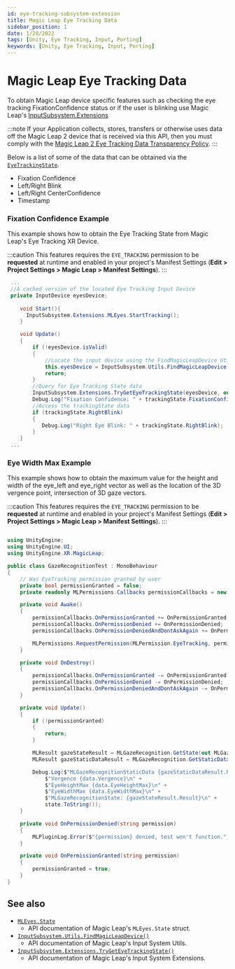```yaml
---
id: eye-tracking-subsystem-extension
title: Magic Leap Eye Tracking Data
sidebar_position: 1
date: 1/28/2022
tags: [Unity, Eye Tracking, Input, Porting]
keywords: [Unity, Eye Tracking, Input, Porting]
---
```


# Magic Leap Eye Tracking Data
To obtain Magic Leap device specific features such as checking the eye tracking FixationConfidence status or if the user is blinking use Magic Leap's [InputSubsystem.Extensions](/versioned_docs/version-14-Jun-2023/unity-api/api/UnityEngine.XR.MagicLeap/InputSubsystem/Extensions/MLEyes/UnityEngine.XR.MagicLeap.InputSubsystem.Extensions.MLEyes.md)

:::note
If your Application collects, stores, transfers or otherwise uses data off the Magic Leap 2 device that is received via this API, then you must comply with the [Magic Leap 2 Eye Tracking Data Transparency Policy](https://www.magicleap.com/eye-tracking).
:::

Below is a list of some of the data that can be obtained via the [`EyeTrackingState`](/versioned_docs/version-14-Jun-2023/unity-api/api/UnityEngine.XR.MagicLeap/InputSubsystem/Extensions/MLEyes/UnityEngine.XR.MagicLeap.InputSubsystem.Extensions.MLEyes.State.md).

- Fixation Confidence
- Left/Right Blink
- Left/Right CenterConfidence
- Timestamp

### Fixation Confidence Example

This example shows how to obtain the Eye Tracking State from Magic Leap's Eye Tracking XR Device.

:::caution
This features requires the `EYE_TRACKING` permission to be **requested** at runtime and enabled in your project's Manifest Settings (**Edit > Project Settings > Magic Leap > Manifest Settings**).
:::

```csharp
 ...
 //A cached version of the located Eye Tracking Input Device
 private InputDevice eyesDevice;
 
    void Start(){
      InputSubsystem.Extensions.MLEyes.StartTracking();
    }

    void Update()
    {
        if (!eyesDevice.isValid)
        {
            //Locate the input device using the FindMagicLeapDevice Util
            this.eyesDevice = InputSubsystem.Utils.FindMagicLeapDevice(InputDeviceCharacteristics.EyeTracking | InputDeviceCharacteristics.TrackedDevice);
            return;
        }
        //Query for Eye Tracking State data
        InputSubsystem.Extensions.TryGetEyeTrackingState(eyesDevice, out MLEyes.State trackingState);
        Debug.Log("Fixation Confidence: " + trackingState.FixationConfidence);
        //Access the trackingState data
        if (trackingState.RightBlink)
        {
           Debug.Log("Right Eye Blink: " + trackingState.RightBlink);
        }
    }
 ...
```

### Eye Width Max  Example

This example shows how to obtain the maximum value for the height and width of the eye_left and eye_right vector as well as the location of the 3D vergence point, intersection of 3D gaze vectors.

:::caution
This features requires the `EYE_TRACKING` permission to be **requested** at runtime and enabled in your project's Manifest Settings (**Edit > Project Settings > Magic Leap > Manifest Settings**).
:::

```csharp

using UnityEngine;
using UnityEngine.UI;
using UnityEngine.XR.MagicLeap;

public class GazeRecognitionTest : MonoBehaviour
{
    // Was EyeTracking permission granted by user
    private bool permissionGranted = false;
    private readonly MLPermissions.Callbacks permissionCallbacks = new MLPermissions.Callbacks();

    private void Awake()
    {
        permissionCallbacks.OnPermissionGranted += OnPermissionGranted;
        permissionCallbacks.OnPermissionDenied += OnPermissionDenied;
        permissionCallbacks.OnPermissionDeniedAndDontAskAgain += OnPermissionDenied;

        MLPermissions.RequestPermission(MLPermission.EyeTracking, permissionCallbacks);
    }

    private void OnDestroy()
    {
        permissionCallbacks.OnPermissionGranted -= OnPermissionGranted;
        permissionCallbacks.OnPermissionDenied -= OnPermissionDenied;
        permissionCallbacks.OnPermissionDeniedAndDontAskAgain -= OnPermissionDenied;
    }

    private void Update()
    {
        if (!permissionGranted)
        {
            return;
        }

        MLResult gazeStateResult = MLGazeRecognition.GetState(out MLGazeRecognition.State state);
        MLResult gazeStaticDataResult = MLGazeRecognition.GetStaticData(out MLGazeRecognition.StaticData data);

        Debug.Log($"MLGazeRecognitionStaticData {gazeStaticDataResult.Result}\n" +
            $"Vergence {data.Vergence}\n" +
            $"EyeHeightMax {data.EyeHeightMax}\n" +
            $"EyeWidthMax {data.EyeWidthMax}\n" +
            $"MLGazeRecognitionState: {gazeStateResult.Result}\n" +
            state.ToString());
    }

    private void OnPermissionDenied(string permission)
    {
        MLPluginLog.Error($"{permission} denied, test won't function.");
    }

    private void OnPermissionGranted(string permission)
    {
        permissionGranted = true;
    }
}

```

## See also

- [`MLEyes.State`](/versioned_docs/version-14-Jun-2023/unity-api/api/UnityEngine.XR.MagicLeap/InputSubsystem/Extensions/MLEyes/UnityEngine.XR.MagicLeap.InputSubsystem.Extensions.MLEyes.State.md)
  - API documentation of Magic Leap's `MLEyes.State` struct.
- [`InputSubsystem.Utils.FindMagicLeapDevice()`](/versioned_docs/version-14-Jun-2023/unity-api/api/UnityEngine.XR.MagicLeap/InputSubsystem/UnityEngine.XR.MagicLeap.InputSubsystem.Utils.md)
  - API documentation of Magic Leap's Input System Utils.
- [`InputSubsystem.Extensions.TryGetEyeTrackingState()`](/versioned_docs/version-14-Jun-2023/unity-api/api/UnityEngine.XR.MagicLeap/InputSubsystem/Extensions/UnityEngine.XR.MagicLeap.InputSubsystem.Extensions.md)
  - API documentation of Magic Leap's Input System Extensions.

